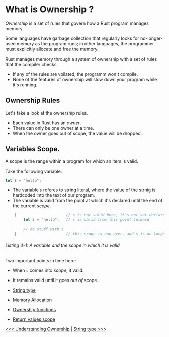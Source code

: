 # What is Ownership ?

*Ownership* is a set of rules that govern how a Rust program manages memory.

Some languages have garbage collection that regularly looks for no-longer-used memory as the program runs; in other languages, the programmer must explicitly allocate and free the memory. 

Rust manages memory through a system of ownership with a set of rules that the compiler checks. 
- If any of the rules are voilated, the programm won't compile.
- None of the features of ownership will slow down your program while it's running.

## Ownership Rules

Let's take a look at the ownership rules.

- Each value in Rust has an *owner*.
- There can only be one owner at a time.
- When the owner goes out of scope, the value will be dropped.

## Variables Scope.

A scope is the range within a program for which an item is valid. 

Take the following variable:

```rust
let s = "hello";
```

- The variable `s` referes to string literal, where the value of the strnig is hardcoded into the text of our program.
- The variable is valid from the point at which it's declared until the end of the current *scope*.


```rust
    {                      // s is not valid here, it’s not yet declared
        let s = "hello";   // s is valid from this point forward

        // do stuff with s
    }                      // this scope is now over, and s is no longer valid
```

###### Listing 4-1: A variable and the scope in which it is valid



Two important points in time here:

- When `s` comes into *scope*, it valid.
- It remains valid until it goes *out of* scope.

- [String type](101-string-type.md)
- [Memory Allocation](102-memory-allocation.md)
- [Ownership functions](103-ownership-functions.md)
- [Return values scope](104-return-values-scope.md)

[<<< Understanding Ownership](../README.md) | [String type >>>](101-string-type.md)